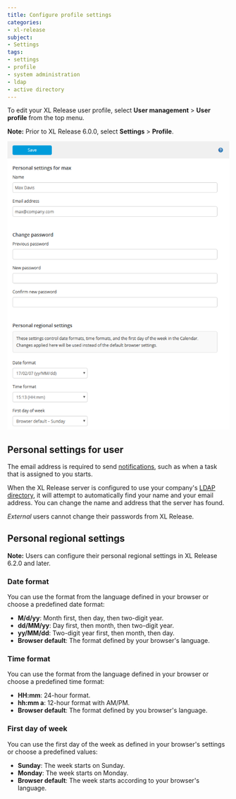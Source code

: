 ```yaml
---
title: Configure profile settings
categories:
- xl-release
subject:
- Settings
tags:
- settings
- profile
- system administration
- ldap
- active directory
---
```


To edit your XL Release user profile, select **User management** > **User profile** from the top menu.

**Note:** Prior to XL Release 6.0.0, select **Settings** > **Profile**.

![User Profile](../images/user-profile.png)

## Personal settings for user

The email address is required to send [notifications](/xl-release/concept/notifications-in-xl-release.html), such as when a task that is assigned to you starts.

When the XL Release server is configured to use your company's [LDAP directory](/xl-release/how-to/configure-ldap-security-for-xl-release.html), it will attempt to automatically find your name and your email address. You can change the name and address that the server has found.

*External* users cannot change their passwords from XL Release.

## Personal regional settings

**Note:** Users can configure their personal regional settings in XL Release 6.2.0 and later.

### Date format

You can use the format from the language defined in your browser or choose a predefined date format:

* **M/d/yy**: Month first, then day, then two-digit year.
* **dd/MM/yy**: Day first, then month, then two-digit year.
* **yy/MM/dd**: Two-digit year first, then month, then day.
* **Browser default**: The format defined by your browser's language.

### Time format

You can use the format from the language defined in your browser or choose a predefined time format:

* **HH:mm**: 24-hour format.
* **hh:mm a**: 12-hour format with AM/PM.
* **Browser default**: The format defined by you browser's language.

### First day of week

You can use the first day of the week as defined in your browser's settings or choose a predefined values:

* **Sunday**: The week starts on Sunday.
* **Monday**: The week starts on Monday.
* **Browser default**: The week starts according to your browser's language.
